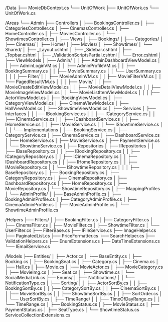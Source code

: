 ﻿/Data
├── MovieDbContext.cs
└── UnitOfWork
    ├── IUnitOfWork.cs
    └── UnitOfWork.cs

/Areas
└── Admin
    ├── Controllers
    │   ├── BookingsController.cs
    │   ├── CategoriesController.cs
    │   ├── CinemasController.cs
    │   ├── HomeController.cs
    │   ├── MoviesController.cs
    │   └── ShowtimesController.cs
    │
    ├── Views
    │   ├── Bookings/
    │   ├── Categories/
    │   ├── Cinemas/
    │   ├── Home/
    │   ├── Movies/
    │   ├── Showtimes/
    │   └── Shared/
    │       ├── _Layout.cshtml
    │       ├── _Sidebar.cshtml
    │       ├── _Topbar.cshtml
    │       ├── _ValidationScriptsPartial.cshtml
    │       └── Error.cshtml
    │
    ├── ViewModels
    │   ├── Admin/
    │   │   ├── AdminDashboardViewModel.cs
    │   │   ├── AdminLoginVM.cs
    │   │   ├── AdminProfileVM.cs
    │   │   ├── BookingSummary.cs
    │   │   ├── MovieSummary.cs
    │   │   └── UserSummary.cs
    │   │
    │   ├── Filter/
    │   │   ├── MovieAdminVM.cs
    │   │   ├── MovieFilterVM.cs
    │   │   └── PagedResultVM.cs
    │   │
    │   ├── Movie/
    │   │   ├── MovieCreateEditViewModel.cs
    │   │   ├── MovieDetailViewModel.cs
    │   │   ├── MovieImageViewModel.cs
    │   │   └── MovieListItemViewModel.cs
    │   │
    │   ├── ActorViewModel.cs
    │   ├── BookingViewModel.cs
    │   ├── CategoryViewModel.cs
    │   ├── CinemaViewModel.cs
    │   ├── HallViewModel.cs
    │   ├── ShowtimeViewModel.cs
    │
    ├── Services
    │   ├── Interfaces
    │   │   ├── IBookingService.cs
    │   │   ├── ICategoryService.cs
    │   │   ├── ICinemaService.cs
    │   │   ├── IDashboardService.cs
    │   │   ├── IHomeService.cs
    │   │   ├── IMovieService.cs
    │   │   └── IShowtimeService.cs
    │   │
    │   └── Implementations
    │       ├── BookingService.cs
    │       ├── CategoryService.cs
    │       ├── CinemaService.cs
    │       ├── DashboardService.cs
    │       ├── HomeService.cs
    │       ├── MovieService.cs
    │       ├── PaymentService.cs
    │       └── ShowtimeService.cs
    │
    ├── Repositories
    │   ├── IRepositories
    │   │   ├── IBaseRepository.cs
    │   │   ├── IBookingRepository.cs
    │   │   ├── ICategoryRepository.cs
    │   │   ├── ICinemaRepository.cs
    │   │   ├── IDashboardRepository.cs
    │   │   ├── IHomeRepository.cs
    │   │   ├── IMovieRepository.cs
    │   │   └── IShowtimeRepository.cs
    │   │
    │   ├── BaseRepository.cs
    │   ├── BookingRepository.cs
    │   ├── CategoryRepository.cs
    │   ├── CinemaRepository.cs
    │   ├── DashboardRepository.cs
    │   ├── HomeRepository.cs
    │   ├── MovieRepository.cs
    │   └── ShowtimeRepository.cs
    │
    ├── MappingProfiles
    │   └── AdminProfile/
    │       ├── BaseAdminProfile.cs
    │       ├── BookingAdminProfile.cs
    │       ├── CategoryAdminProfile.cs
    │       ├── CinemaAdminProfile.cs
    │       ├── MovieAdminProfile.cs
    │       └── ShowtimeAdminProfile.cs

/Helpers
├── Filters/
│   ├── BookingFilter.cs
│   ├── CategoryFilter.cs
│   ├── CinemaFilter.cs
│   ├── MovieFilter.cs
│   ├── ShowtimeFilter.cs
│   └── UserFilter.cs
├── FilterBase.cs
├── IFileService.cs
├── ImageHelper.cs
├── PaginatedList.cs
├── PriceFormatter.cs
├── SearchHelper.cs
├── ValidationHelpers.cs
├── EnumExtensions.cs
├── DateTimeExtensions.cs
└── IEmailService.cs

/Models
├── Entities/
│   ├── Actor.cs
│   ├── BaseEntity.cs
│   ├── Booking.cs
│   ├── BookingSeat.cs
│   ├── Category.cs
│   ├── Cinema.cs
│   ├── Hall.cs
│   ├── Movie.cs
│   ├── MovieActor.cs
│   ├── MovieCategory.cs
│   ├── MovieImg.cs
│   ├── Seat.cs
│   ├── Showtime.cs
│   └── SocialMediaLink.cs
├── Enums/
│   ├── Notifications/
│   │   └── NotificationType.cs
│   ├── Sorting/
│   │   ├── ActorSortBy.cs
│   │   ├── BookingSortBy.cs
│   │   ├── CategorySortBy.cs
│   │   ├── CinemaSortBy.cs
│   │   ├── MovieSortBy.cs
│   │   ├── ShowtimeSortBy.cs
│   │   ├── SortOrder.cs
│   │   └── UserSortBy.cs
│   ├── TimeRange/
│   │   ├── TimeOfDayRange.cs
│   │   └── TimeRange.cs
│   ├── BookingStatus.cs
│   ├── MovieStatus.cs
│   ├── PaymentStatus.cs
│   ├── SeatType.cs
│   └── ShowtimeStatus.cs
ServiceCollectionExtensions.cs
